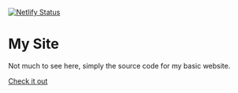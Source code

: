 [![Netlify Status](https://api.netlify.com/api/v1/badges/7d57b38a-0929-4c91-8be1-795047dea8ee/deploy-status)](https://app.netlify.com/sites/zealous-brahmagupta-f905fc/deploys)

# My Site
Not much to see here, simply the source code for my basic website. 

[Check it out](https://www.grahamhaynie.site/)
